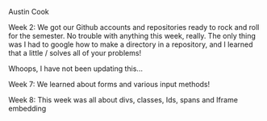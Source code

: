 Austin Cook

Week 2: We got our Github accounts and repositories ready to rock and roll for the semester. No trouble with anything this week, really. The only thing was I had to google 
how to make a directory in a repository, and I learned that a little / solves all of your problems!

Whoops, I have not been updating this...

Week 7: We learned about forms and various input methods!

Week 8: This week was all about divs, classes, Ids, spans and Iframe embedding
